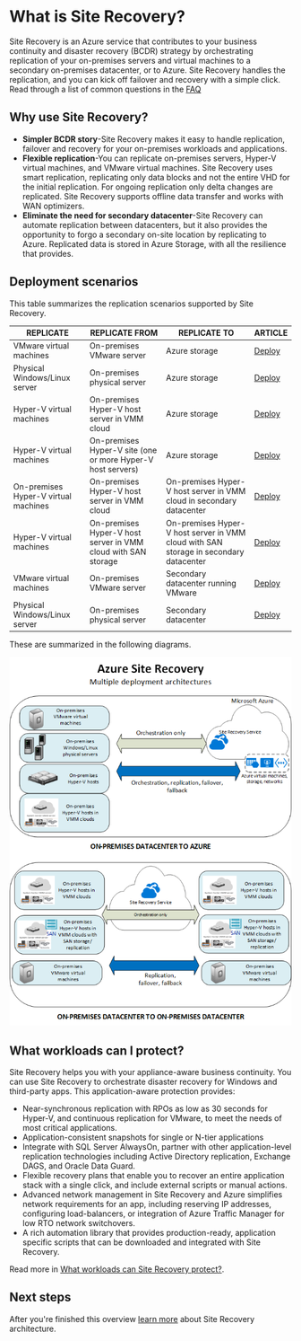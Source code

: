 <properties
	pageTitle="What is Site Recovery?" 
	description="Azure Site Recovery coordinates the replication, failover and recovery of virtual machines and physical servers located on on-premises to Azure or to a secondary on-premises site." 
	services="site-recovery" 
	documentationCenter="" 
	authors="rayne-wiselman" 
	manager="jwhit" 
	editor=""/>

<tags 
	ms.service="site-recovery" 
	ms.devlang="na"
	ms.topic="get-started-article"
	ms.tgt_pltfrm="na"
	ms.workload="storage-backup-recovery" 
	ms.date="11/29/2015" 
	ms.author="raynew"/>

#  What is Site Recovery?

Site Recovery is an Azure service that contributes to your business continuity and disaster recovery (BCDR) strategy by orchestrating replication of your on-premises servers and virtual machines to a secondary on-premises datacenter, or to Azure. Site Recovery handles the replication, and you can kick off failover and recovery with a simple click. Read through a list of common questions in the [FAQ](site-recovery-faq.md)


## Why use Site Recovery? 
- **Simpler BCDR story**-Site Recovery makes it easy to handle replication, failover and recovery for your on-premises workloads and applications.
- **Flexible replication**-You can replicate on-premises servers, Hyper-V virtual machines, and VMware virtual machines.  Site Recovery uses smart replication, replicating only data blocks and not the entire VHD for the initial replication. For ongoing replication only delta changes are replicated. Site Recovery supports offline data transfer and works with WAN optimizers. 
- **Eliminate the need for secondary datacenter**-Site Recovery can automate replication between datacenters, but it also provides the opportunity to forgo a secondary on-site location by replicating to Azure. Replicated data is stored in Azure Storage, with all the resilience that provides.


## Deployment scenarios

This table summarizes the replication scenarios supported by Site Recovery.

**REPLICATE** | **REPLICATE FROM** | **REPLICATE TO** | **ARTICLE**
---|---|---|---
VMware virtual machines | On-premises VMware server | Azure storage | [Deploy](site-recovery-vmware-to-azure.md)
Physical Windows/Linux server | On-premises physical server | Azure storage | [Deploy](site-recovery-vmware-to-azure.md)
Hyper-V virtual machines | On-premises Hyper-V host server in VMM cloud | Azure storage | [Deploy](site-recovery-vmm-to-azure.md)
Hyper-V virtual machines | On-premises Hyper-V site (one or more Hyper-V host servers) | Azure storage | [Deploy](site-recovery-hyper-v-site-to-azure.md)
On-premises Hyper-V virtual machines| On-premises Hyper-V host server in VMM cloud | On-premises Hyper-V host server in VMM cloud in secondary datacenter | [Deploy](site-recovery-vmm-to-vmm)
Hyper-V virtual machines | On-premises Hyper-V host server in VMM cloud with SAN storage| On-premises Hyper-V host server in VMM cloud with SAN storage in secondary datacenter | [Deploy](site-recovery-vmm-san.md)
VMware virtual machines | On-premises VMware server | Secondary datacenter running VMware | [Deploy](https://microsoft.sharepoint.com/sites/academy/media/AEVD-3-85237) 
Physical Windows/Linux server | On-premises physical server | Secondary datacenter | [Deploy](https://microsoft.sharepoint.com/sites/academy/media/AEVD-3-85237) 

These are summarized in the following diagrams.

![On-premises to on-premises](./media/site-recovery-overview/asr-overview-graphic.png)

## What workloads can I protect?

Site Recovery helps you with your appliance-aware business continuity. You can use Site Recovery to orchestrate disaster recovery for Windows and third-party apps. This application-aware protection provides:


- Near-synchronous replication with RPOs as low as 30 seconds for Hyper-V, and continuous replication for VMware,  to meet the needs of most critical applications.
- Application-consistent snapshots for single or N-tier applications
- Integrate with SQL Server AlwaysOn, partner with other application-level replication technologies  including Active Directory replication, Exchange DAGS, and Oracle Data Guard.
- Flexible recovery plans that enable you to recover an entire application stack with a single click, and include external scripts or manual actions. 
- Advanced network management in Site Recovery and Azure simplifies network requirements for an app, including reserving IP addresses, configuring load-balancers, or integration of Azure Traffic Manager for low RTO network switchovers.
- A rich automation library that provides production-ready, application specific scripts that can be downloaded and integrated with Site Recovery.  


Read more in  [What workloads can Site Recovery protect?](site-recovery-workload.md).


## Next steps

After you're finished this overview [learn more](site-recovery-components.md) about Site Recovery architecture. 
 
